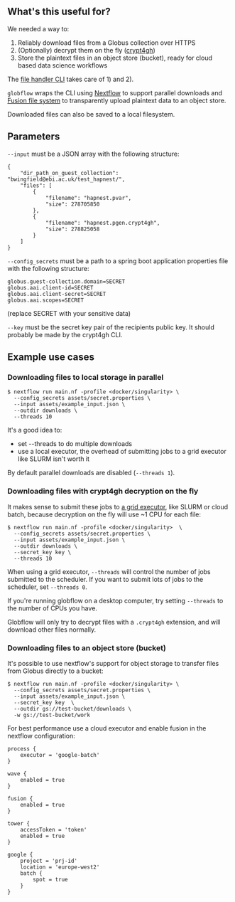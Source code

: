 ## What's this useful for?

We needed a way to:

1) Reliably download files from a Globus collection over HTTPS
2) (Optionally) decrypt them on the fly ([crypt4gh](https://github.com/EGA-archive/crypt4gh))
3) Store the plaintext files in an object store (bucket), ready for cloud based data science workflows

The [file handler CLI](https://github.com/ebi-gdp/globus-file-handler-cli) takes care of 1) and 2). 

`globflow` wraps the CLI using [Nextflow](https://www.nextflow.io/) to support parallel downloads and [Fusion file system](https://seqera.io/fusion/) to transparently upload plaintext data to an object store. 

Downloaded files can also be saved to a local filesystem. 

## Parameters

`--input` must be a JSON array with the following structure:

```
{
    "dir_path_on_guest_collection": "bwingfield@ebi.ac.uk/test_hapnest/",
    "files": [
        {
            "filename": "hapnest.pvar",
            "size": 278705850
        },
        {
            "filename": "hapnest.pgen.crypt4gh",
            "size": 278825058
        }
    ]
}
```

`--config_secrets` must be a path to a spring boot application properties file with the following structure:

```
globus.guest-collection.domain=SECRET
globus.aai.client-id=SECRET
globus.aai.client-secret=SECRET
globus.aai.scopes=SECRET
```

(replace SECRET with your sensitive data)

`--key` must be the secret key pair of the recipients public key. It should probably be made by the crypt4gh CLI.

## Example use cases

### Downloading files to local storage in parallel

```
$ nextflow run main.nf -profile <docker/singularity> \
  --config_secrets assets/secret.properties \
  --input assets/example_input.json \
  --outdir downloads \
  --threads 10 
```

It's a good idea to:

* set --threads to do multiple downloads
* use a local executor, the overhead of submitting jobs to a grid executor like SLURM isn't worth it 

By default parallel downloads are disabled (`--threads 1`).

### Downloading files with crypt4gh decryption on the fly

It makes sense to submit these jobs to [a grid executor](https://www.nextflow.io/docs/latest/executor.html), like SLURM or cloud batch, because decryption on the fly will use ~1 CPU for each file:

```
$ nextflow run main.nf -profile <docker/singularity>  \
  --config_secrets assets/secret.properties \
  --input assets/example_input.json \
  --outdir downloads \
  --secret_key key \
  --threads 10
```

When using a grid executor, `--threads` will control the number of jobs submitted to the scheduler. If you want to submit lots of jobs to the scheduler, set `--threads 0`. 

If you're running globflow on a desktop computer, try setting `--threads` to the number of CPUs you have. 

Globflow will only try to decrypt files with a `.crypt4gh` extension, and will download other files normally. 

### Downloading files to an object store (bucket) 

It's possible to use nextflow's support for object storage to transfer files from Globus directly to a bucket:

```
$ nextflow run main.nf -profile <docker/singularity> \
  --config_secrets assets/secret.properties \
  --input assets/example_input.json \
  --secret_key key  \
  --outdir gs://test-bucket/downloads \
  -w gs://test-bucket/work
```

For best performance use a cloud executor and enable fusion in the nextflow configuration:

```
process {
    executor = 'google-batch'
}

wave {
    enabled = true
}

fusion {
    enabled = true
}

tower {
    accessToken = 'token'
    enabled = true
}

google {
    project = 'prj-id'
    location = 'europe-west2'
    batch {
        spot = true
    }
}
```
